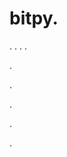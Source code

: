 # bitpy.
.
.
.
.












.






















































.
























.



























.









































.
